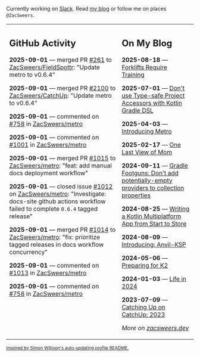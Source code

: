 Currently working on [Slack](https://slack.com/). Read [my blog](https://zacsweers.dev/) or follow me on places `@ZacSweers`.

<table><tr><td valign="top" width="60%">

## GitHub Activity
<!-- githubActivity starts -->
**2025-09-01** — merged PR [#261](https://github.com/ZacSweers/FieldSpottr/pull/261) to [ZacSweers/FieldSpottr](https://github.com/ZacSweers/FieldSpottr): "Update metro to v0.6.4"

**2025-09-01** — merged PR [#2100](https://github.com/ZacSweers/CatchUp/pull/2100) to [ZacSweers/CatchUp](https://github.com/ZacSweers/CatchUp): "Update metro to v0.6.4"

**2025-09-01** — commented on [#758](https://github.com/ZacSweers/metro/pull/758#issuecomment-3242980255) in [ZacSweers/metro](https://github.com/ZacSweers/metro)

**2025-09-01** — commented on [#1001](https://github.com/ZacSweers/metro/issues/1001#issuecomment-3242851825) in [ZacSweers/metro](https://github.com/ZacSweers/metro)

**2025-09-01** — merged PR [#1015](https://github.com/ZacSweers/metro/pull/1015) to [ZacSweers/metro](https://github.com/ZacSweers/metro): "feat: add manual docs deployment workflow"

**2025-09-01** — closed issue [#1012](https://github.com/ZacSweers/metro/issues/1012) on [ZacSweers/metro](https://github.com/ZacSweers/metro): "Investigate: docs-site github actions workflow failed to complete `0.6.4` tagged release"

**2025-09-01** — merged PR [#1014](https://github.com/ZacSweers/metro/pull/1014) to [ZacSweers/metro](https://github.com/ZacSweers/metro): "fix: prioritize tagged releases in docs workflow concurrency"

**2025-09-01** — commented on [#1013](https://github.com/ZacSweers/metro/issues/1013#issuecomment-3242407046) in [ZacSweers/metro](https://github.com/ZacSweers/metro)

**2025-09-01** — commented on [#758](https://github.com/ZacSweers/metro/pull/758#issuecomment-3240973534) in [ZacSweers/metro](https://github.com/ZacSweers/metro)
<!-- githubActivity ends -->
</td><td valign="top" width="40%">

## On My Blog
<!-- blog starts -->
**2025-08-18** — [Forklifts Require Training](https://www.zacsweers.dev/forklifts-require-training/)

**2025-07-01** — [Don't use Type-safe Project Accessors with Kotlin Gradle DSL](https://www.zacsweers.dev/dont-use-type-safe-project-accessors-with-kotlin-gradle-dsl/)

**2025-04-03** — [Introducing Metro](https://www.zacsweers.dev/introducing-metro/)

**2025-02-17** — [One Last View of Mom](https://www.zacsweers.dev/one-last-view-of-mom/)

**2024-09-11** — [Gradle Footguns: Don't add potentially-empty providers to collection properties](https://www.zacsweers.dev/gradle-footgun-adding-empty-providers-to-collection-properties/)

**2024-08-25** — [Writing a Kotlin Multiplatform App from Start to Store](https://www.zacsweers.dev/writing-a-kotlin-multiplatform-app-from-start-to-store/)

**2024-08-09** — [Introducing: Anvil-KSP](https://www.zacsweers.dev/introducing-anvil-ksp/)

**2024-05-06** — [Preparing for K2](https://www.zacsweers.dev/preparing-for-k2/)

**2024-01-03** — [Life in 2024](https://www.zacsweers.dev/life-in-2024/)

**2023-07-09** — [Catching Up on CatchUp: 2023](https://www.zacsweers.dev/catching-up-on-catchup-2023/)
<!-- blog ends -->
_More on [zacsweers.dev](https://zacsweers.dev/)_
</td></tr></table>

<sub><a href="https://simonwillison.net/2020/Jul/10/self-updating-profile-readme/">Inspired by Simon Willison's auto-updating profile README.</a></sub>